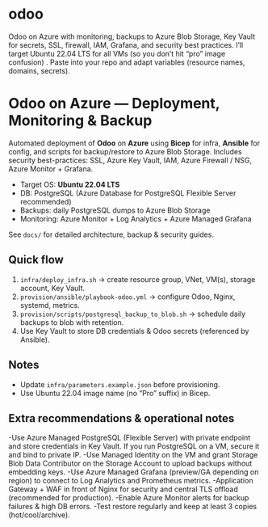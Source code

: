 # odoo
Odoo on Azure with monitoring, backups to Azure Blob Storage, Key Vault for secrets, SSL, firewall, IAM, Grafana, and security best practices. I’ll target Ubuntu 22.04 LTS for all VMs (so you don’t hit “pro” image confusion) . Paste into your repo and adapt variables (resource names, domains, secrets).
# Odoo on Azure — Deployment, Monitoring & Backup

Automated deployment of **Odoo** on **Azure** using **Bicep** for infra, **Ansible** for config, and scripts for backup/restore to Azure Blob Storage. Includes security best-practices: SSL, Azure Key Vault, IAM, Azure Firewall / NSG, Azure Monitor + Grafana.

- Target OS: **Ubuntu 22.04 LTS**
- DB: PostgreSQL (Azure Database for PostgreSQL Flexible Server recommended)
- Backups: daily PostgreSQL dumps to Azure Blob Storage
- Monitoring: Azure Monitor + Log Analytics + Azure Managed Grafana

See `docs/` for detailed architecture, backup & security guides.

## Quick flow
1. `infra/deploy_infra.sh` → create resource group, VNet, VM(s), storage account, Key Vault.
2. `provision/ansible/playbook-odoo.yml` → configure Odoo, Nginx, systemd, metrics.
3. `provision/scripts/postgresql_backup_to_blob.sh` → schedule daily backups to blob with retention.
4. Use Key Vault to store DB credentials & Odoo secrets (referenced by Ansible).

## Notes
- Update `infra/parameters.example.json` before provisioning.
- Use Ubuntu 22.04 image name (no “Pro” suffix) in Bicep.

## Extra recommendations & operational notes

-Use Azure Managed PostgreSQL (Flexible Server) with private endpoint and store credentials in Key Vault. If you run PostgreSQL on a VM, secure it and bind to private IP.
-Use Managed Identity on the VM and grant Storage Blob Data Contributor on the Storage Account to upload backups without embedding keys.
-Use Azure Managed Grafana (preview/GA depending on region) to connect to Log Analytics and Prometheus metrics.
-Application Gateway + WAF in front of Nginx for security and central TLS offload (recommended for production).
-Enable Azure Monitor alerts for backup failures & high DB errors.
-Test restore regularly and keep at least 3 copies (hot/cool/archive).
